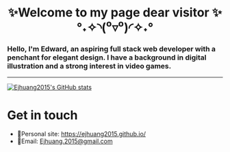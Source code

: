<h1 align="center">
✨Welcome to my page dear visitor ✨
°˖✧◝(⁰▿⁰)◜✧˖°
</h1>

### Hello, I'm Edward, an aspiring full stack web developer with a penchant for elegant design. I have a background in digital illustration and a strong interest in video games.

---

[![Ejhuang2015's GitHub stats](https://github-readme-stats.vercel.app/api?username=ejhuang2015&show_icons=true&title_color=EEFFFB&bg_color=10,B8DCC0,7FB1B8,64647E&text_color=163A54&icon_color=80FBF2)](https://github.com/ejhuang2015/github-readme-stats)
# Get in touch
- 🔗Personal site: <https://ejhuang2015.github.io/>
- 📧Email: <Ejhuang.2015@gmail.com>
